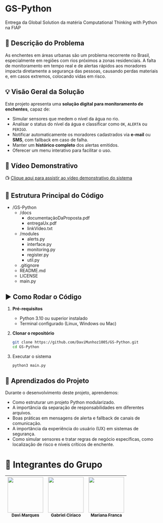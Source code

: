 # GS-Python
Entrega da Global Solution da matéria Computational Thinking with Python na FIAP

## 🧩 Descrição do Problema

As enchentes em áreas urbanas são um problema recorrente no Brasil, especialmente em regiões com rios próximos a zonas residenciais. A falta de monitoramento em tempo real e de alertas rápidos aos moradores impacta diretamente a segurança das pessoas, causando perdas materiais e, em casos extremos, colocando vidas em risco.

## 💡 Visão Geral da Solução

Este projeto apresenta uma **solução digital para monitoramento de enchentes**, capaz de:

- Simular sensores que medem o nível da água no rio.
- Analisar o status do nível da água e classificar como `OK`, `ALERTA` ou `PERIGO`.
- Notificar automaticamente os moradores cadastrados via **e-mail** ou **SMS**, com fallback em caso de falha.
- Manter um **histórico completo** dos alertas emitidos.
- Oferecer um menu interativo para facilitar o uso.

## 🎥 Vídeo Demonstrativo

📺 [Clique aqui para assistir ao vídeo demonstrativo do sistema]()

## 🧱 Estrutura Principal do Código

- /GS-Python
    - /docs
      - documentaçãoDaProposta.pdf
      - entregaUx.pdf
      - linkVídeo.txt
    - /modules
      - alerts.py
      - interface.py
      - monitoring.py
      - register.py
      - util.py
    - .gitignore
    - README.md
    - LICENSE
    - main.py

## ▶️ Como Rodar o Código

1. **Pré-requisitos**
   - Python 3.10 ou superior instalado
   - Terminal configurado (Linux, Windows ou Mac)

2. **Clonar o repositório**
    ```bash
    git clone https://github.com/DaviMunhoz1005/GS-Python.git
    cd GS-Python
    ```
3. Executar o sistema

    ```bash
    python3 main.py
    ```
## 📘 Aprendizados do Projeto
Durante o desenvolvimento deste projeto, aprendemos:

- Como estruturar um projeto Python modularizado.
- A importância da separação de responsabilidades em diferentes arquivos.
- Boas práticas em mensagens de alerta e fallback de canais de comunicação.
- A importância da experiência do usuário (UX) em sistemas de segurança.
- Como simular sensores e tratar regras de negócio específicas, como localização de risco e níveis críticos de enchente.

# 👥 Integrantes do Grupo  

| [<img loading="lazy" src="https://github.com/DaviMunhoz1005.png" width=115><br><sub>Davi Marques</sub>](https://github.com/DaviMunhoz1005) |  [<img loading="lazy" src="https://github.com/Gabsgc01.png" width=115><br><sub>Gabriel Ciriaco</sub>](https://github.com/Gabsgc01) | [<img loading="lazy" src="https://github.com/MariFranca.png" width=115><br><sub>Mariana Franca</sub>](https://github.com/MariFranca) | 
| :---: | :---: | :---: |
